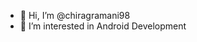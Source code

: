 - 👋 Hi, I’m @chiragramani98
- 👀 I’m interested in Android Development

<!---
chiragramani98/chiragramani98 is a ✨ special ✨ repository because its `README.md` (this file) appears on your GitHub profile.
You can click the Preview link to take a look at your changes.
--->
